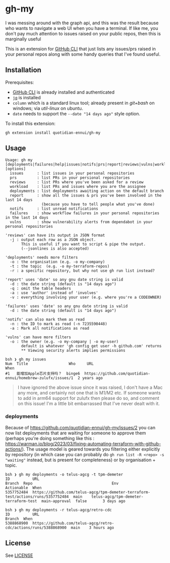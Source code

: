 # gh-my

I was messing around with the graph api, and this was the result because who wants to navigate a web UI when you have a terminal. If like me, you don't pay much attention to issues raised on your public repos, then this is marginally useful

This is an extension for [GitHub CLI](https://cli.github.com/) that just lists any issues/prs raised in your personal repos along with some handy queries that I've found useful.

## Installation

Prerequisites:
 - [GitHub CLI](https://cli.github.com/) is already installed and authenticated
 - [`jq`](https://stedolan.github.io/jq/) is installed
 - `column` which is a standard linux tool; already present in _git+bash_ on windows; via _util-linux_ on ubuntu.
 - `date` needs to support the `--date "14 days ago"` style option.

To install this extension:

```
gh extension install quotidian-ennui/gh-my
```

## Usage

```
Usage: gh my [deployments|failures|help|issues|notifs|prs|report|reviews|vulns|workload] [options]
  issues      : list issues in your personal repositories
  prs         : list PRs in your persional repositories
  reviews     : list PRs where you've been asked for a review
  workload    : list PRs and issues where you are the assignee
  deployments : list deployments awaiting action on the default branch
  report      : show all the issues & prs you've been involved in the last 14 days
                (because you have to tell people what you've done)
  notifs      : list unread notifications
  failures    : show workflow failures in your personal repositories in the last 14 days
  vulns       : show vulnerability alerts from dependabot in your personal repositories

'reviews' can have its output in JSON format
  -j : output each row as a JSON object.
       This is useful if you want to script & pipe the output.
       (--jsonlines is also accepted)

'deployments' needs more filters
  -o : the organisation (e.g. -o my-company)
  -t : the topic  (e.g. -o my-terraform-repos)
  -r : a specific repository, but why not use gh run list instead?

'report' uses 'date' so any gnu date string is valid
  -d : the date string (default is "14 days ago")
  -q : omit the table headers
  -a : use 'author' instead of 'involves'
  -v : everything involving your user (e.g. where you're a CODEOWNER)

'failures' uses 'date' so any gnu date string is valid
  -d : the date string (default is "14 days ago")

'notifs' can also mark them as read
  -n : the ID to mark as read (-n 7235590448)
  -a : Mark all notifications as read

'vulns' can have more filters
  -o : the owner (e.g. -o my-company | -o my-user)
       default is whatever 'gh config get user -h github.com' returns
       ** Viewing security alerts implies permissions
```

```
bsh ❯ gh my issues
Num  Title                  Who     URL                                                          When
#1   能增加Apple芯片支持吗？  binge6  https://github.com/quotidian-ennui/homebrew-zulufx/issues/1  2 years ago
```

> I have ignored the above issue since it was raised, I don't have a Mac any more, and certainly not one that is M1/M2 etc. If someone wants to add in arm64 support for zulufx then please do so, and comment on this issue! I'm a little bit embarrassed that I've never dealt with it.

### deployments

Because of https://github.com/quotidian-ennui/gh-my/issues/2 you can now list deployments that are waiting for someone to approve them (perhaps you're doing something like this : https://warman.io/blog/2023/03/fixing-automating-terraform-with-github-actions/). The usage model is geared towards you filtering either explicitly by repository (in which case you can probably do `gh run list -R <repo> -s "waiting"` instead, but is present for completeness) or by organisation + topic.

```
bsh ❯ gh my deployments -o telus-agcg -t tpm-demeter
ID          URL                                                                               Branch  Repo                                   Env            Actionable  When
5357752484  https://github.com/telus-agcg/tpm-demeter-terraform-test/actions/runs/5357752484  main    telus-agcg/tpm-demeter-terraform-test  main-approval  false       3 days ago

bsh ❯ gh my deployments -r telus-agcg/retro-cdc
ID          URL                                                              Branch  When
5388868900  https://github.com/telus-agcg/retro-cdc/actions/runs/5388868900  main    3 hours ago
```

## License

See [LICENSE](./LICENSE)
